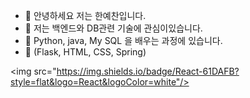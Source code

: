- 👋 안녕하세요 저는 한예찬입니다.
- 👀 저는 백엔드와 DB관련 기술에 관심이있습니다.
- 🌱 Python, java, My SQL 을 배우는 과정에 있습니다.
- 👊 (Flask, HTML, CSS, Spring)

<!---
Hanecorin/Hanecorin is a ✨ special ✨ repository because its `README.md` (this file) appears on your GitHub profile.
You can click the Preview link to take a look at your changes.
--->


<img src="https://img.shields.io/badge/React-61DAFB?style=flat&logo=React&logoColor=white"/>
